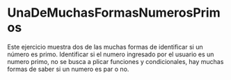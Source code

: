 # UnaDeMuchasFormasNumerosPrimos
Este ejercicio muestra dos de las muchas formas de identificar si un número es primo. 
Identificar si el numero ingresado por el usuario es un numero primo, no se busca a plicar funciones y condicionales, hay muchas formas de saber si un numero es par o no.
